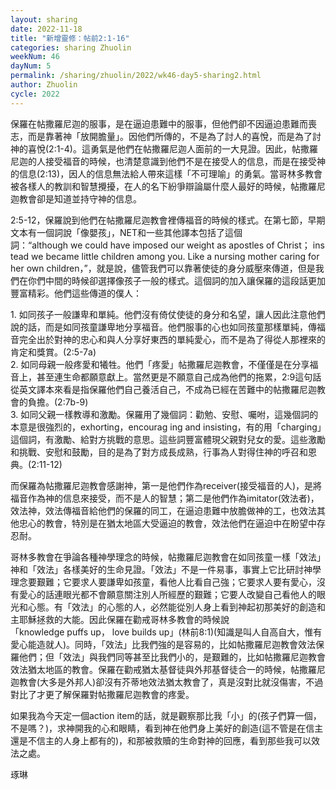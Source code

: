 ```yaml
---
layout: sharing
date: 2022-11-18
title: "新增靈修：帖前2:1-16"
categories: sharing Zhuolin
weekNum: 46
dayNum: 5
permalink: /sharing/zhuolin/2022/wk46-day5-sharing2.html
author: Zhuolin
cycle: 2022
---
```


保羅在帖撒羅尼迦的服事，是在逼迫患難中的服事，但他們卻不因逼迫患難而喪志，而是靠著神「放開膽量」。因他們所傳的，不是為了討人的喜悅，而是為了討神的喜悅(2:1-4)。這勇氣是他們在帖撒羅尼迦人面前的一大見證。因此，帖撒羅尼迦的人接受福音的時候，也清楚意識到他們不是在接受人的信息，而是在接受神的信息(2:13)，因人的信息無法給人帶來這樣「不可理喻」的勇氣。當哥林多教會被各樣人的教訓和智慧攪擾，在人的名下紛爭辯論屬什麼人最好的時候，帖撒羅尼迦教會卻是知道並持守神的信息。  

2:5-12，保羅說到他們在帖撒羅尼迦教會裡傳福音的時候的樣式。在第七節，早期文本有一個詞說「像嬰孩」，NET和一些其他譯本包括了這個詞：“although we could have imposed our weight as apostles of Christ； instead we became little children among you. Like a nursing mother caring for her own children，”，就是說，儘管我們可以靠著使徒的身分威壓來傳道，但是我們在你們中間的時候卻選擇像孩子一般的樣式。這個詞的加入讓保羅的這段話更加豐富精彩。他們這些傳道的僕人：  

1. 如同孩子一般謙卑和單純。他們沒有倚仗使徒的身分和名望，讓人因此注意他們說的話，而是如同孩童謙卑地分享福音。他們服事的心也如同孩童那樣單純，傳福音完全出於對神的忠心和與人分享好東西的單純愛心，而不是為了得從人那裡來的肯定和獎賞。(2:5-7a)  
2. 如同母親一般疼愛和犧牲。他們「疼愛」帖撒羅尼迦教會，不僅僅是在分享福音上，甚至連生命都願意獻上。當然更是不願意自己成為他們的拖累，2:9這句話從英文譯本來看是指保羅他們自己養活自己，不成為已經在苦難中的帖撒羅尼迦教會的負擔。(2:7b-9)  
3. 如同父親一樣教導和激勵。保羅用了幾個詞：勸勉、安慰、囑咐，這幾個詞的本意是很強烈的，exhorting，encourag ing and insisting，有的用「charging」這個詞，有激勵、給對方挑戰的意思。這些詞豐富體現父親對兒女的愛。這些激勵和挑戰、安慰和鼓勵，目的是為了對方成長成熟，行事為人對得住神的呼召和恩典。(2:11-12)  

而保羅為帖撒羅尼迦教會感謝神，第一是他們作為receiver(接受福音的人)，是將福音作為神的信息來接受，而不是人的智慧；第二是他們作為imitator(效法者)，效法神，效法傳福音給他們的保羅的同工，在逼迫患難中放膽做神的工，也效法其他忠心的教會，特別是在猶太地區大受逼迫的教會，效法他們在逼迫中在盼望中存忍耐。  

哥林多教會在爭論各種神學理念的時候，帖撒羅尼迦教會在如同孩童一樣「效法」神和「效法」各樣美好的生命見證。「效法」不是一件易事，事實上它比研討神學理念要艱難；它要求人要謙卑如孩童，看他人比看自己強；它要求人要有愛心，沒有愛心的話連眼光都不會願意關注別人所經歷的艱難；它要人改變自己看他人的眼光和心態。有「效法」的心態的人，必然能從別人身上看到神起初那美好的創造和主耶穌拯救的大能。因此保羅在勸戒哥林多教會的時候說「knowledge puffs up， love builds up」(林前8:1)(知識是叫人自高自大，惟有愛心能造就人)。同時，「效法」比我們強的是容易的，比如帖撒羅尼迦教會效法保羅他們；但「效法」與我們同等甚至比我們小的，是艱難的，比如帖撒羅尼迦教會效法猶太地區的教會。保羅在勸戒猶太基督徒與外邦基督徒合一的時候，帖撒羅尼迦教會(大多是外邦人)卻沒有芥蒂地效法猶太教會了，真是沒對比就沒傷害，不過對比了才更了解保羅對帖撒羅尼迦教會的疼愛。  

如果我為今天定一個action item的話，就是觀察那比我「小」的(孩子們算一個，不是嗎？)，求神開我的心和眼睛，看到神在他們身上美好的創造(這不管是在信主還是不信主的人身上都有的)，和那被救贖的生命對神的回應，看到那些我可以效法之處。  


琢琳  


